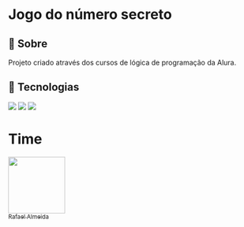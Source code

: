 <h1>Jogo do número secreto</h1>

<h2>🔖 Sobre</h2>
<p>Projeto criado através dos cursos de lógica de programação da Alura.</p>

## 🚀 Tecnologias
<div>
  <img src="https://img.shields.io/badge/HTML-239120?style=for-the-badge&logo=html5&logoColor=white">
  <img src="https://img.shields.io/badge/CSS-239120?&style=for-the-badge&logo=css3&logoColor=white">
  <img src="https://img.shields.io/badge/JavaScript-F7DF1E?style=for-the-badge&logo=javascript&logoColor=black">
</div>

# Time

[<img loading="lazy" src="https://avatars.githubusercontent.com/u/65504726?v=4" width=115><br><sub>Rafael Almeida</sub>](https://github.com/RafaelAlmeidaSilva)
